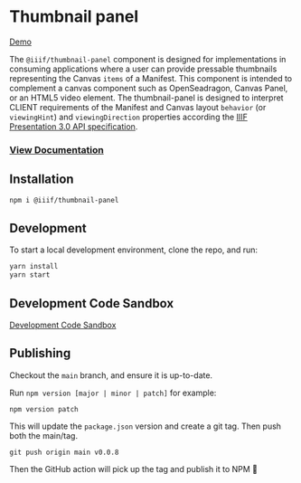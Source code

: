 # Thumbnail panel

[Demo](https://thumbnail-panel.netlify.app/)

The `@iiif/thumbnail-panel` component is designed for implementations in consuming applications where a user can provide pressable thumbnails representing the Canvas `items` of a Manifest. This component is intended to complement a canvas component such as OpenSeadragon, Canvas Panel, or an HTML5 video element. The thumbnail-panel is designed to interpret CLIENT requirements of the Manifest and Canvas layout `behavior` (or `viewingHint`) and `viewingDirection` properties according the [IIIF Presentation 3.0 API specification](https://iiif.io/api/presentation/3.0/).

### [View Documentation](https://iiif-commons.netlify.app/docs/thumbnail-panel/overview)

## Installation

```bash
npm i @iiif/thumbnail-panel
```

## Development

To start a local development environment, clone the repo, and run:

```bash
yarn install
yarn start
```

## Development Code Sandbox

[Development Code Sandbox](https://codesandbox.io/dashboard/repositories/github/IIIF-Commons/thumbnail-panel)

## Publishing

Checkout the `main` branch, and ensure it is up-to-date.

Run `npm version [major | minor | patch]` for example:

```
npm version patch
```

This will update the `package.json` version and create a git tag. Then push both the main/tag.

```
git push origin main v0.0.8
```

Then the GitHub action will pick up the tag and publish it to NPM :tada:
